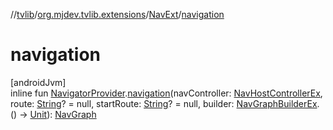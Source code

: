 //[tvlib](../../../index.md)/[org.mjdev.tvlib.extensions](../index.md)/[NavExt](index.md)/[navigation](navigation.md)

# navigation

[androidJvm]\
inline fun [NavigatorProvider](https://developer.android.com/reference/kotlin/androidx/navigation/NavigatorProvider.html).[navigation](navigation.md)(navController: [NavHostControllerEx](../../org.mjdev.tvlib.navigation/-nav-host-controller-ex/index.md), route: [String](https://kotlinlang.org/api/latest/jvm/stdlib/kotlin/-string/index.html)? = null, startRoute: [String](https://kotlinlang.org/api/latest/jvm/stdlib/kotlin/-string/index.html)? = null, builder: [NavGraphBuilderEx](../../org.mjdev.tvlib.navigation/-nav-graph-builder-ex/index.md).() -&gt; [Unit](https://kotlinlang.org/api/latest/jvm/stdlib/kotlin/-unit/index.html)): [NavGraph](https://developer.android.com/reference/kotlin/androidx/navigation/NavGraph.html)
